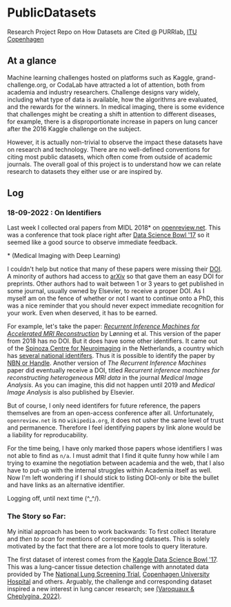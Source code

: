 # PublicDatasets
Research Project Repo on How Datasets are Cited @ PURRlab, [ITU Copenhagen](http://en.itu.dk/)

## At a glance
Machine learning challenges hosted on platforms such as Kaggle, grand-challenge.org, or CodaLab have attracted a lot of attention, both from academia and industry researchers. Challenge designs vary widely, including what type of data is available, how the algorithms are evaluated, and the rewards for the winners. In medical imaging, there is some evidence that challenges might be creating a shift in attention to different diseases, for example, there is a disproportionate increase in papers on lung cancer after the 2016 Kaggle challenge on the subject.

However, it is actually non-trivial to observe the impact these datasets have on research and technology. There are no well-defined conventions for citing most public datasets, which often come from outside of academic journals. The overall goal of this project is to understand how we can relate research to datasets they either use or are inspired by.

## Log

### 18-09-2022 : On Identifiers
Last week I collected oral papers from MIDL 2018* on [openreview.net](https://openreview.net/group?id=MIDL.amsterdam/2018/Conference). This was a conference that took place right after [Data Science Bowl '17](https://www.kaggle.com/c/data-science-bowl-2017) so it seemed like a good source to observe immediate feedback.

\* (Medical Imaging with Deep Learning)

I couldn't help but notice that many of these papers were missing their [DOI](https://doi.org/). A minority of authors had access to [arXiv](https://arxiv.org/) so that gave them an easy DOI for preprints. Other authors had to wait between 1 or 3 years to get published in some journal, usually owned by Elsevier, to receive a proper DOI. As I myself am on the fence of whether or not I want to continue onto a PhD, this was a nice reminder that you should never expect immediate recognition for your work. Even when deserved, it has to be earned.

For example, let's take the paper: [_Recurrent Inference Machines for Accelerated MRI Reconstruction_](https://openreview.net/forum?id=rJD6Xgnoz) by Lønning et al. This version of the paper from 2018 has no DOI. But it does have some other identifiers. It came out of the [Spinoza Centre for Neuroimaging](https://pure.knaw.nl/portal/en/organisations/spinoza-centre-for-neuroimaging) in the Netherlands, a country which has [several national identifers](https://www.narcis.nl/about/Language/en). Thus it is possible to identify the paper by [NBN or Handle](https://www.narcis.nl/publication/RecordID/oai:pure.knaw.nl:publications%2F1b3afd87-4c94-4766-848f-b1f2bd154933). Another version of _The Recurrent Inference Machines_ paper did eventually receive a DOI, titled _Recurrent inference machines for reconstructing heterogeneous MRI data_ in the journal _Medical Image Analysis_. As you can imagine, this did not happen until 2019 and _Medical Image Analysis_ is also published by Elsevier.

But of course, I only need identifers for future reference, the papers themselves are from an open-access conference after all. Unfortunately, `openreview.net` is no `wikipedia.org`, it does not usher the same level of trust and permanence. Therefore I feel identifying papers by link alone would be a liability for reproducability.

For the time being, I have only marked those papers whose identifiers I was not able to find as `n/a`. I must admit that I find it quite funny how while I am trying to examine the negotiation between academia and the web, that I also have to put-up with the internal struggles within Academia itself as well. Now I'm left wondering if I should stick to listing DOI-only or bite the bullet and have links as an alternative identifier. 

Logging off, until next time (\^_^/).

### The Story so Far:
My initial approach has been to work backwards: To first collect literature and _then to scan_ for mentions of corresponding datasets. This is solely motivated by the fact that there are a lot more tools to query literature.

The first dataset of interest comes from the [Kaggle Data Science Bowl '17](https://www.kaggle.com/c/data-science-bowl-2017). This was a lung-cancer tissue detection challenge with annotated data provided by The [National Lung Screening Trial](https://www.cancer.gov/types/lung/research/nlst), [Copenhagen University Hospital](https://universitetshospitalet.ku.dk/english/about/) and others. Arguably, the challenge and corresponding dataset inspired a new interest in lung cancer research; see [(Varoquaux & Cheplygina, 2022)](https://arxiv.org/pdf/2103.10292.pdf).
